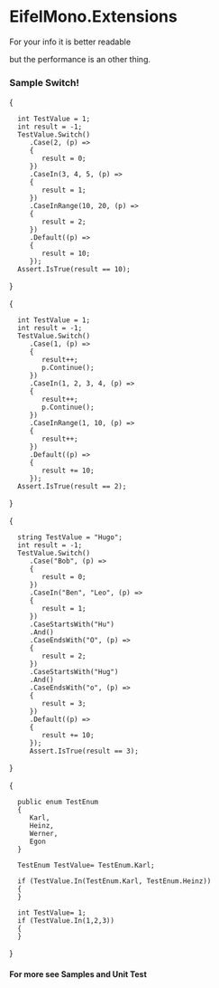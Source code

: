 <H1>EifelMono.Extensions</H1>

For your info it is better readable  

but the performance is an other thing.


<H3>Sample Switch!</H3>

   {
   
      int TestValue = 1;
      int result = -1;
      TestValue.Switch()
         .Case(2, (p) =>
         {
            result = 0;
         })
         .CaseIn(3, 4, 5, (p) =>
         {
            result = 1;
         })
         .CaseInRange(10, 20, (p) =>
         {
            result = 2;
         })
         .Default((p) =>
         {
            result = 10;
         });
      Assert.IsTrue(result == 10);
      
   }
    
   {
   
      int TestValue = 1;
      int result = -1;
      TestValue.Switch()
         .Case(1, (p) =>
         {
            result++;
            p.Continue();
         })
         .CaseIn(1, 2, 3, 4, (p) =>
         {
            result++;
            p.Continue();
         })
         .CaseInRange(1, 10, (p) =>
         {
            result++;
         })
         .Default((p) =>
         {
            result += 10;
         });
      Assert.IsTrue(result == 2);
      
   }
    
   {
   
      string TestValue = "Hugo";
      int result = -1;
      TestValue.Switch()
         .Case("Bob", (p) =>
         {
            result = 0;
         })
         .CaseIn("Ben", "Leo", (p) =>
         {
            result = 1;
         })
         .CaseStartsWith("Hu")
         .And()
         .CaseEndsWith("O", (p) =>
         {
            result = 2;
         })
         .CaseStartsWith("Hug")
         .And()
         .CaseEndsWith("o", (p) =>
         {
            result = 3;
         })
         .Default((p) =>
         {
            result += 10;
         });
         Assert.IsTrue(result == 3);
         
   } 
      
   {
      
      public enum TestEnum
      {
         Karl,
         Heinz,
         Werner,
         Egon
      }
         
      TestEnum TestValue= TestEnum.Karl;
         
      if (TestValue.In(TestEnum.Karl, TestEnum.Heinz))
      {
      }
         
      int TestValue= 1;
      if (TestValue.In(1,2,3))
      {
      }
         
   }


<h4>For more see  Samples and Unit Test</h4>

